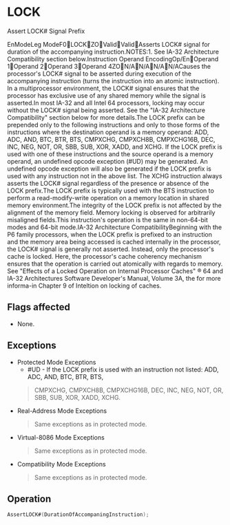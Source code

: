 # LOCK

Assert LOCK# Signal Prefix

EnModeLeg ModeF0LOCKZOValidValidAsserts LOCK# signal for duration of the accompanying instruction.NOTES:1.
See IA-32 Architecture Compatibility section below.Instruction Operand EncodingOp/EnOperand 1Operand 2Operand 3Operand 4ZON/AN/AN/AN/ACauses the processor's LOCK# signal to be asserted during execution of the accompanying instruction (turns the instruction into an atomic instruction).
In a multiprocessor environment, the LOCK# signal ensures that the processor has exclusive use of any shared memory while the signal is asserted.In most IA-32 and all Intel 64 processors, locking may occur without the LOCK# signal being asserted.
See the "IA-32 Architecture Compatibility" section below for more details.The LOCK prefix can be prepended only to the following instructions and only to those forms of the instructions where the destination operand is a memory operand: ADD, ADC, AND, BTC, BTR, BTS, CMPXCHG, CMPXCH8B, CMPXCHG16B, DEC, INC, NEG, NOT, OR, SBB, SUB, XOR, XADD, and XCHG.
If the LOCK prefix is used with one of these instructions and the source operand is a memory operand, an undefined opcode exception (#UD) may be generated.
An undefined opcode exception will also be generated if the LOCK prefix is used with any instruction not in the above list.
The XCHG instruction always asserts the LOCK# signal regardless of the presence or absence of the LOCK prefix.The LOCK prefix is typically used with the BTS instruction to perform a read-modify-write operation on a memory location in shared memory environment.The integrity of the LOCK prefix is not affected by the alignment of the memory field.
Memory locking is observed for arbitrarily misaligned fields.This instruction's operation is the same in non-64-bit modes and 64-bit mode.IA-32 Architecture CompatibilityBeginning with the P6 family processors, when the LOCK prefix is prefixed to an instruction and the memory area being accessed is cached internally in the processor, the LOCK# signal is generally not asserted.
Instead, only the processor's cache is locked.
Here, the processor's cache coherency mechanism ensures that the operation is carried out atomically with regards to memory.
See "Effects of a Locked Operation on Internal Processor Caches" ® 64 and IA-32 Architectures Software Developer's Manual, Volume 3A, the for more informa-in Chapter 9 of Inteltion on locking of caches.

## Flags affected

- None.

## Exceptions

- Protected Mode Exceptions
  - #UD - If the LOCK prefix is used with an instruction not listed: ADD, ADC, AND, BTC, BTR, BTS,
  > CMPXCHG, CMPXCH8B, CMPXCHG16B, DEC, INC, NEG, NOT, OR, SBB, SUB, XOR, XADD, 
  > XCHG.
- Real-Address Mode Exceptions
  > Same exceptions as in protected mode.
- Virtual-8086 Mode Exceptions
  > Same exceptions as in protected mode.
- Compatibility Mode Exceptions
  > Same exceptions as in protected mode.

## Operation

```C
AssertLOCK#(DurationOfAccompaningInstruction);
```
